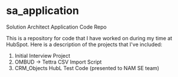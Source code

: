 # sa_application
Solution Architect Application Code Repo

This is a repository for code that I have worked on during my time at HubSpot.  Here is a description of the projects that I've included:

1) Initial Interview Project
2) OMBUD -> Tettra CSV Import Script
3) CRM_Objects HubL Test Code (presented to NAM SE team)

